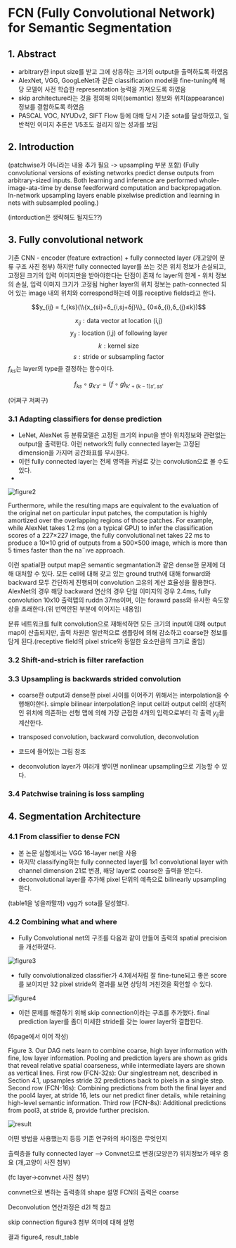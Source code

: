 # FCN (Fully Convolutional Network) for Semantic Segmentation

## 1. Abstract
- arbitrary한 input size를 받고 그에 상응하는 크기의 output을 출력하도록 하였음
- AlexNet, VGG, GoogLeNet과 같은 classification model을 fine-tuning해 해당 모델이 사전 학습한 representation 능력을 가져오도록 하였음
- skip architecture라는 것을 정의해 의미(semantic) 정보와 위치(appearance) 정보를 결합하도록 하였음
- PASCAL VOC, NYUDv2, SIFT Flow 등에 대해 당시 기준 sota를 달성하였고, 일반적인 이미지 추론은 1/5초도 걸리지 않는 성과를 보임

## 2. Introduction

(patchwise가 아니라는 내용 추가 필요 -> upsampling 부분 포함)
(Fully convolutional versions of existing networks predict dense outputs from arbitrary-sized inputs. Both learning and inference are performed whole-image-ata-time by dense feedforward computation and backpropagation. In-network upsampling layers enable pixelwise prediction and learning in nets with subsampled pooling.)

(intorduction은 생략해도 될지도??)

## 3. Fully convolutional network

기존 CNN - encoder (feature extraction) + fully connected layer
(개고양이 분류 구조 사진 첨부)
하지만 fully connected layer를 쓰는 것은 위치 정보가 손실되고, 고정된 크기의 입력 이미지만을 받아야한다는 단점이 존재
fc layer의 한계 - 위치 정보의 손실, 입력 이미지 크기가 고정됨
higher layer의 위치 정보는 path-connected 되어 있는 image 내의 위치와 correspond하는데 이를 receptive fields라고 한다.

$$y_{ij} = f_{ks}(\\{x_{si}+δ_{i,sj+δj}\\}_ {0≤δ_{i},δ_{j}≤k})$$

$$x_{ij} : \text{data vector at location (i,j)}$$
$$y_{ij} : \text{location (i,j) of following layer}$$
$$k : \text{kernel size}$$
$$s : \text{stride or subsampling factor}$$
$f_{ks}$는 layer의 type을 결정하는 함수이다.

$$f_{ks} \circ g_{k\prime s\prime} = (f \circ g)_{k\prime + (k-1){s\prime},s{s\prime}} $$

(어쩌구 저쩌구)

### 3.1 Adapting classifiers for dense prediction
- LeNet, AlexNet 등 분류모델은 고정된 크기의 input을 받아 위치정보와 관련없는 output을 출력한다. 이런 network의 fully connected layer는 고정된 dimension을 가지며 공간좌표를 무시한다.
- 이런 fully connected layer는 전체 영역을 커널로 갖는 convolution으로 볼 수도 있다.
- 
![figure2](https://user-images.githubusercontent.com/59189961/190954586-33d26834-475e-4988-9ab8-4591485be332.PNG)

Furthermore, while the resulting maps are equivalent to the evaluation of the original net on particular input patches, the computation is highly amortized over the overlapping regions of those patches. For example, while AlexNet takes 1.2 ms (on a typical GPU) to infer the classification scores of a 227×227 image, the fully convolutional net takes 22 ms to produce a 10×10 grid of outputs from a 500×500 image, which is more than 5 times faster than the na¨ıve approach.

이런 spatial한 output map은 semantic segmantation과 같은 dense한 문제에 대해 대처할 수 있다. 모든 cell에 대해 갖고 있는 ground truth에 대해 forward와 backward 모두 간단하게 진행되며 convolution 고유의 계산 효율성을 활용한다. AlexNet의 경우 해당 backward 연산의 경우 단일 이미지의 경우 2.4ms, fully convolution 10x10 출력맵의 ruddn 37ms이며, 이는 forawrd pass와 유사한 속도향상을 초래한다.(위 번역안된 부분에 이어지는 내용임)

분류 네트워크를 fullt convolution으로 재해석하면 모든 크기의 input에 대해 output map이 산출되지만, 출력 차원은 일반적으로 샘플링에 의해 감소하고 coarse한 정보를 담게 된다.(receptive field의 pixel strice와 동일한 요소만큼의 크기로 줄임)

### 3.2 Shift-and-strich is filter rarefaction


### 3.3 Upsampling is backwards strided convolution
- coarse한 output과 dense한 pixel 사이를 이어주기 위해서는 interpolation을 수행해야한다. simple bilinear interpolation은 input cell과 output cell의 상대적인 위치에 의존하는 선형 맵에 의해 가장 근접한 4개의 입력으로부터 각 출력 $y_{ij}$을 계산한다.

- transposed convolution, backward convolution, deconvolution
- 코드에 들어있는 그림 참조
- deconvolution layer가 여러개 쌓이면 nonlinear upsampling으로 기능할 수 있다.

### 3.4 Patchwise training is loss sampling

## 4. Segmentation Architecture

### 4.1 From classifier to dense FCN
- 본 논문 실험에서는 VGG 16-layer net을 사용
- 마지막 classifying하는 fully connected layer를 1x1 convolutional layer with channel dimension 21로 변경, 해당 layer로 coarse한 출력을 얻는다.
- deconvolutional layer를 추가해 pixel 단위의 예측으로 bilinearly upsampling한다.

(table1을 넣을까말까)
vgg가 sota를 달성했다.

### 4.2 Combining what and where
- Fully Convolutional net의 구조를 다음과 같이 만들어 출력의 spatial precision을 개선하였다.

![figure3](https://user-images.githubusercontent.com/59189961/190954547-d974a646-90e1-4ef1-a039-dafc1cb1e8a1.png)

- fully convolutionalized classifier가 4.1에서처럼 잘 fine-tune되고 좋은 score를 보이지만 32 pixel stride의 결과를 보면 상당히 거친것을 확인할 수 있다.

![figure4](https://user-images.githubusercontent.com/59189961/190954570-d019d9d3-8456-4828-8251-d76d886251eb.png)

- 이런 문제를 해결하기 위해 skip connection이라는 구조를 추가했다. final prediction layer를 좀더 미세한 stride를 갖는 lower layer와 결합한다.


(6page에서 이어 작성)


Figure 3. Our DAG nets learn to combine coarse, high layer information with fine, low layer information. Pooling and prediction layers are
shown as grids that reveal relative spatial coarseness, while intermediate layers are shown as vertical lines. First row (FCN-32s): Our singlestream net, described in Section 4.1, upsamples stride 32 predictions back to pixels in a single step. Second row (FCN-16s): Combining
predictions from both the final layer and the pool4 layer, at stride 16, lets our net predict finer details, while retaining high-level semantic
information. Third row (FCN-8s): Additional predictions from pool3, at stride 8, provide further precision.



![result](https://user-images.githubusercontent.com/59189961/190954663-34770038-d507-47a2-9a97-82fc1239aaa0.png)

어떤 방법을 사용했는지 등등
기존 연구와의 차이점은 무엇인지

출력층을 fully connected layer --> Convnet으로 변경(모양은?)
위치정보가 매우 중요
(개,고양이 사진 첨부)

(fc layer->convnet 사진 첨부)

convnet으로 변하는 출력층의 shape 설명
FCN의 출력은 coarse

Deconvolution
연산과정은 d2l 책 참고

skip connection
figure3 첨부 
의미에 대해 설명

결과
figure4, result_table
